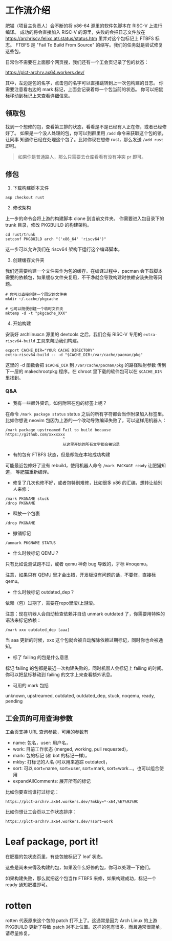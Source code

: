 # 工作流介绍

肥猫（项目主负责人）会不断的将 x86-64 源里的软件包脚本在 RISC-V 上进行编译。
成功的将会直接加入 RISC-V 的源里，失败的会把日志文件放在
<https://archriscv.felixc.at/.status/status.htm> 里并对这个包标记上 FTBFS 标志。
FTBFS 是 "Fail To Build From Source" 的缩写。我们的任务就是尝试修复这些包。

日常你不需要在上面那个网页搜，我们还有一个工会页记录了包的状态：

<https://plct-archrv.ax64.workers.dev/>

其中，左边是包的名字，点击包的名字可以直接跳转到上一次包构建的日志。
你需要注意看右边的 mark 标记，上面会记录着每一个包当前的状态。
你可以把鼠标移动到标记上来查看详细信息。

## 领取包

找到一个想修的包，查看第三排的状态，看看是不是已经有人正在修，或者已经修好了。
如果是一个没人处理的包，你可以到群里用 `/add` 命令来获取这个包的锁，让同事
知道你已经在处理这个包了。比如你现在想修 rust，那么发送 `/add rust` 即可。

> 如果你是普通路人，那么只需要去仓库看看有没有冲突 pr 即可。

## 修包

1. 下载构建脚本文件

```console
asp checkout rust
```

2. 修改架构

上一步的命令会将上游的构建脚本 clone 到当前文件夹。
你需要进入包目录下的 trunk 目录，修改 PKGBUILD 的构建架构。

```console
cd rust/trunk
setconf PKGBUILD arch "('x86_64' 'riscv64')"
```

这一步可以允许我们在 riscv64 架构下运行这个编译脚本。

3. 创建缓存文件夹

我们还需要构建一个文件夹作为包的缓存。在编译过程中，pacman 会下载脚本
需要的依赖包，如果缓存文件夹复用，不干净就会导致构建时依赖安装失败等问题。

```console
# 你可以直接创建一个固定的文件夹
mkdir ~/.cache/pkgcache

# 也可以随便创建一个临时文件夹
mktemp -d -t "pkgcache_XXX"
```

4. 开始构建

安装好 archlinuxcn 源里的 devtools 之后，我们会有 RISC-V 专用的
`extra-riscv64-build` 工具来帮助我们构建。

```console
export CACHE_DIR="YOUR CACHE DIRECTORY"
extra-riscv64-build -- -d "$CACHE_DIR:/var/cache/pacman/pkg"
```

这里的 -d 函数会把 `$CACHE_DIR` 到 `/var/cache/pacman/pkg` 的路径映射参数
传到下一层的 makechrootpkg 程序。在 chroot 里下载的软件包可以在 `$CACHE_DIR`
里找到。

### Q&A

* 我有一些额外资讯，如何附带在包的标签上呢？

在命令 `/mark package status` status 之后的所有字符都会当作附录加入标签里。
比如你想说 neovim 包因为上游的一个改动导致编译失败了，可以这样用机器人：

```text
/mark package upstreamed Fail to build because https://github.com/xxxxxxx
                         ^
                         从这里开始的所有文字都会被记录
```

* 有的包有 FTBFS 状态，但是却能在本地成功构建

可能最近包修好了没有 rebuild，使用机器人命令 `/mark PACKAGE ready` 让肥猫知道，
等肥猫重新编译。

* 修复了几次也修不好，或者包特别难修，比如很多 x86 的汇编，想转让给别人来修：

```text
/mark PKGNAME stuck
/drop PKGNAME
```

* 释放一个包裹

`/drop PKGNAME`

* 撤销标记

`/unmark PKGNAME STATUS`

* 什么时候标记 QEMU？

只有比如说测试跑不过，或者 qemu 神奇 bug 导致的，才标 #noqemu。

注意，如果只有 QEMU 里才会出错，开发板没有问题的话，不要修，直接标 qemu。

* 什么时候标记 outdated_dep？

依赖（包）过期了，需要在repo里滚/上游滚。

注意：现在机器人会自动检查依赖并自动 unmark outdated 了，你需要用特殊的语法来标记依赖：

```text
/mark xxx outdated_dep [aaa]
```

当 aaa 更新的时候，xxx 这个包就会被自动解除依赖过期标记，同时你也会被通知。

* 标了 failing 的包是什么意思

标记 failing 的包都是最近一次构建失败的，同时机器人会标记上 failing 的时间。
你可以把鼠标移动到 failing 的文字上来查看额外讯息。

* 可用的 mark 包括

unknown, upstreamed, outdated, outdated_dep, stuck, noqemu, ready, pending

## 工会页的可用查询参数

工会页支持 URL 查询参数，可用的参数有

  * name: 包名，user: 用户名，
  * work: 目前工作状态 (merged, working, pull requested)，
  * mark: 包的标记 (和 bot 的标记一样)，
  * mkby: 打标记的人名 (可以用来追踪 outdated)，
  * sort: 可以 sort=name, sort=user, sort=mark, sort=work...。也可以组合使用
  * expandAllComments: 展开所有的标记

比如你要查询谁打过标记：

```text
https://plct-archrv.ax64.workers.dev/?mkby=*-x64,%E7%93%9C
```

比如你想让工会页以工作状态排序：

```text
https://plct-archrv.ax64.workers.dev/?sort=work
```

# Leaf package, port it!

在肥猫的包状态页里，有些包被标记了 leaf 状态。

这些是尚未来得及构建的包，如果没什么好修的包，你可以处理一下他们。

如果构建失败，那么就把这个包当作 FTBFS 来修，如果构建成功，标记一个 ready 通知肥猫即可。

# rotten

rotten 代表原来这个包的 patch 打不上了。这通常是因为 Arch Linux 的上游 PKGBUILD 更新了导致
patch 对不上位置。这样的包有很多，而且通常很简单，请尽量修复。
